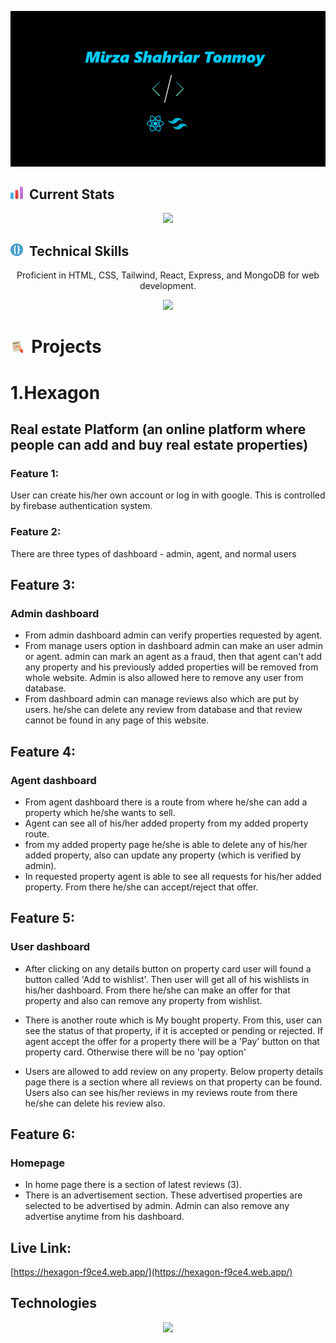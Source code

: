

![The San Juan Mountains are beautiful!](cover.png)



## <img src="stats1.png" width="20" height="20">&nbsp;&nbsp;Current Stats
<p align="center">
  <a href="https://git.io/streak-stats">
    <img src="https://github-readme-streak-stats.herokuapp.com?user=Shahriar-Tonmoy&theme=react&hide_border=true&border_radius=10.7&card_width=505" />
  </a>
</p>

## <img src="tech.png" width="20" height="20">&nbsp;&nbsp;Technical Skills
<P align="center">Proficient in HTML, CSS, Tailwind, React, Express, and MongoDB for web development. </P>

<p align="center"> 
  <a href="https://skillicons.dev">
    <img src="https://skillicons.dev/icons?i=mongo,express,react,nodejs,js,html,css,tailwind,firebase" />
  </a>
</p>

# <img src="projects.png" width="20" height="20">&nbsp;&nbsp;Projects

# 1.Hexagon
## Real estate Platform (an online platform where people can add and buy real estate properties)

### Feature 1: 
User can create his/her own account or log in with google. This is controlled by firebase authentication system.  

### Feature 2:
There are three types of dashboard - admin, agent, and normal users

## Feature 3:
### Admin dashboard
- From admin dashboard admin can verify properties requested by agent.
- From manage users option in dashboard admin can make an user admin or agent. admin can mark an agent as a fraud, then that agent can't add any property and his previously added properties will be removed from whole website. Admin is also allowed here to remove any user from database.
- From dashboard admin can manage reviews also which are put by users. he/she can delete any review from database and that review cannot be found in any page of this website.


## Feature 4:
### Agent dashboard
- From agent dashboard there is a route from where he/she can add a property which he/she wants to sell.
- Agent can see all of his/her added property from my added property route.
- from my added property page he/she is able to delete any of his/her added property, also can update any property (which is verified by admin).
- In requested property agent is able to see all requests for his/her added property. From there he/she can accept/reject that offer.


## Feature 5:
### User dashboard
- After clicking on any details button on property card user will found a button called 'Add to wishlist'. Then user will get all of his wishlists in his/her dashboard. From there he/she can make an offer for that property and also can remove any property from wishlist.

- There is another route which is My bought property. From this, user can see the status of that property, if it is accepted or pending or rejected. If agent accept the offer for a property there will be a 'Pay' button on that property card. Otherwise there will be no 'pay option'

- Users are allowed to add review on any property. Below property details page there is a section where all reviews on that property can be found. Users also can see his/her reviews in my reviews route from there he/she can delete his review also.

## Feature 6:
### Homepage
- In home page there is a section of latest reviews (3).
- There is an advertisement section. These advertised properties are selected to be advertised by admin. Admin can also remove any advertise anytime from his dashboard.

## Live Link:
[https://hexagon-f9ce4.web.app/](https://hexagon-f9ce4.web.app/)

## Technologies
<p align="center"> 
  <a href="https://skillicons.dev">
    <img src="https://skillicons.dev/icons?i=mongo,express,react,tailwind,firebase" />
  </a>
</p>










<!-- **Shahriar-Tonmoy/Shahriar-Tonmoy** is a ✨ _special_ ✨ repository because its `README.md` (this file) appears on your GitHub profile. -->

<!-- ## Current Overview


- 🌱 I’m currently learning Ne
- 👯 I’m looking to collaborate on ...
- 🤔 I’m looking for help with ...
- 💬 Ask me about ...
- 📫 How to reach me: ...
- 😄 Pronouns: ...
- ⚡ Fun fact: ... -->

